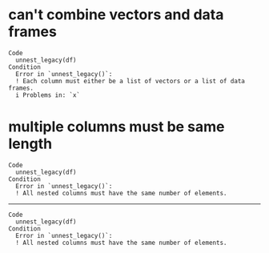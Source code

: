 # can't combine vectors and data frames

    Code
      unnest_legacy(df)
    Condition
      Error in `unnest_legacy()`:
      ! Each column must either be a list of vectors or a list of data frames.
      i Problems in: `x`

# multiple columns must be same length

    Code
      unnest_legacy(df)
    Condition
      Error in `unnest_legacy()`:
      ! All nested columns must have the same number of elements.

---

    Code
      unnest_legacy(df)
    Condition
      Error in `unnest_legacy()`:
      ! All nested columns must have the same number of elements.

